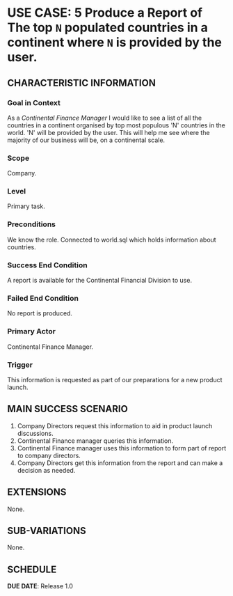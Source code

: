 # USE CASE: 5 Produce a Report of The top `N` populated countries in a continent where `N` is provided by the user.

## CHARACTERISTIC INFORMATION

### Goal in Context

As a *Continental Finance Manager* I would like to see a list of all the countries in a continent organised by top most populous 'N' countries in the world. 'N' will be provided by the user. This will help me see where the majority of our business will be, on a continental scale.

### Scope

Company.

### Level

Primary task.

### Preconditions

We know the role.  Connected to world.sql which holds information about countries.

### Success End Condition

A report is available for the Continental Financial Division to use.

### Failed End Condition

No report is produced.

### Primary Actor

Continental Finance Manager.

### Trigger

This information is requested as part of our preparations for a new product launch.

## MAIN SUCCESS SCENARIO

1. Company Directors request this information to aid in product launch discussions.
2. Continental Finance manager queries this information.
3. Continental Finance manager uses this information to form part of report to company directors.
4. Company Directors get this information from the report and can make a decision as needed.

## EXTENSIONS
None.

## SUB-VARIATIONS

None.

## SCHEDULE

**DUE DATE**: Release 1.0